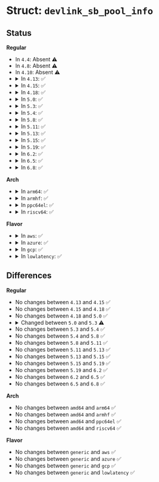 # Struct: <code>devlink_sb_pool_info</code>

## Status
<b>Regular</b>
<ul>
<li>
In <code>4.4</code>: Absent ⚠️
</li>
<li>
In <code>4.8</code>: Absent ⚠️
</li>
<li>
In <code>4.10</code>: Absent ⚠️
</li>
<li>
<details>
<summary>In <code>4.13</code>: ✅</summary>

```c
struct devlink_sb_pool_info {
    enum devlink_sb_pool_type pool_type;
    u32 size;
    enum devlink_sb_threshold_type threshold_type;
};
```
</details>
</li>
<li>
<details>
<summary>In <code>4.15</code>: ✅</summary>

```c
struct devlink_sb_pool_info {
    enum devlink_sb_pool_type pool_type;
    u32 size;
    enum devlink_sb_threshold_type threshold_type;
};
```
</details>
</li>
<li>
<details>
<summary>In <code>4.18</code>: ✅</summary>

```c
struct devlink_sb_pool_info {
    enum devlink_sb_pool_type pool_type;
    u32 size;
    enum devlink_sb_threshold_type threshold_type;
};
```
</details>
</li>
<li>
<details>
<summary>In <code>5.0</code>: ✅</summary>

```c
struct devlink_sb_pool_info {
    enum devlink_sb_pool_type pool_type;
    u32 size;
    enum devlink_sb_threshold_type threshold_type;
};
```
</details>
</li>
<li>
<details>
<summary>In <code>5.3</code>: ✅</summary>

```c
struct devlink_sb_pool_info {
    enum devlink_sb_pool_type pool_type;
    u32 size;
    enum devlink_sb_threshold_type threshold_type;
    u32 cell_size;
};
```
</details>
</li>
<li>
<details>
<summary>In <code>5.4</code>: ✅</summary>

```c
struct devlink_sb_pool_info {
    enum devlink_sb_pool_type pool_type;
    u32 size;
    enum devlink_sb_threshold_type threshold_type;
    u32 cell_size;
};
```
</details>
</li>
<li>
<details>
<summary>In <code>5.8</code>: ✅</summary>

```c
struct devlink_sb_pool_info {
    enum devlink_sb_pool_type pool_type;
    u32 size;
    enum devlink_sb_threshold_type threshold_type;
    u32 cell_size;
};
```
</details>
</li>
<li>
<details>
<summary>In <code>5.11</code>: ✅</summary>

```c
struct devlink_sb_pool_info {
    enum devlink_sb_pool_type pool_type;
    u32 size;
    enum devlink_sb_threshold_type threshold_type;
    u32 cell_size;
};
```
</details>
</li>
<li>
<details>
<summary>In <code>5.13</code>: ✅</summary>

```c
struct devlink_sb_pool_info {
    enum devlink_sb_pool_type pool_type;
    u32 size;
    enum devlink_sb_threshold_type threshold_type;
    u32 cell_size;
};
```
</details>
</li>
<li>
<details>
<summary>In <code>5.15</code>: ✅</summary>

```c
struct devlink_sb_pool_info {
    enum devlink_sb_pool_type pool_type;
    u32 size;
    enum devlink_sb_threshold_type threshold_type;
    u32 cell_size;
};
```
</details>
</li>
<li>
<details>
<summary>In <code>5.19</code>: ✅</summary>

```c
struct devlink_sb_pool_info {
    enum devlink_sb_pool_type pool_type;
    u32 size;
    enum devlink_sb_threshold_type threshold_type;
    u32 cell_size;
};
```
</details>
</li>
<li>
<details>
<summary>In <code>6.2</code>: ✅</summary>

```c
struct devlink_sb_pool_info {
    enum devlink_sb_pool_type pool_type;
    u32 size;
    enum devlink_sb_threshold_type threshold_type;
    u32 cell_size;
};
```
</details>
</li>
<li>
<details>
<summary>In <code>6.5</code>: ✅</summary>

```c
struct devlink_sb_pool_info {
    enum devlink_sb_pool_type pool_type;
    u32 size;
    enum devlink_sb_threshold_type threshold_type;
    u32 cell_size;
};
```
</details>
</li>
<li>
<details>
<summary>In <code>6.8</code>: ✅</summary>

```c
struct devlink_sb_pool_info {
    enum devlink_sb_pool_type pool_type;
    u32 size;
    enum devlink_sb_threshold_type threshold_type;
    u32 cell_size;
};
```
</details>
</li>
</ul>
<b>Arch</b>
<ul>
<li>
<details>
<summary>In <code>arm64</code>: ✅</summary>

```c
struct devlink_sb_pool_info {
    enum devlink_sb_pool_type pool_type;
    u32 size;
    enum devlink_sb_threshold_type threshold_type;
    u32 cell_size;
};
```
</details>
</li>
<li>
<details>
<summary>In <code>armhf</code>: ✅</summary>

```c
struct devlink_sb_pool_info {
    enum devlink_sb_pool_type pool_type;
    u32 size;
    enum devlink_sb_threshold_type threshold_type;
    u32 cell_size;
};
```
</details>
</li>
<li>
<details>
<summary>In <code>ppc64el</code>: ✅</summary>

```c
struct devlink_sb_pool_info {
    enum devlink_sb_pool_type pool_type;
    u32 size;
    enum devlink_sb_threshold_type threshold_type;
    u32 cell_size;
};
```
</details>
</li>
<li>
<details>
<summary>In <code>riscv64</code>: ✅</summary>

```c
struct devlink_sb_pool_info {
    enum devlink_sb_pool_type pool_type;
    u32 size;
    enum devlink_sb_threshold_type threshold_type;
    u32 cell_size;
};
```
</details>
</li>
</ul>
<b>Flavor</b>
<ul>
<li>
<details>
<summary>In <code>aws</code>: ✅</summary>

```c
struct devlink_sb_pool_info {
    enum devlink_sb_pool_type pool_type;
    u32 size;
    enum devlink_sb_threshold_type threshold_type;
    u32 cell_size;
};
```
</details>
</li>
<li>
<details>
<summary>In <code>azure</code>: ✅</summary>

```c
struct devlink_sb_pool_info {
    enum devlink_sb_pool_type pool_type;
    u32 size;
    enum devlink_sb_threshold_type threshold_type;
    u32 cell_size;
};
```
</details>
</li>
<li>
<details>
<summary>In <code>gcp</code>: ✅</summary>

```c
struct devlink_sb_pool_info {
    enum devlink_sb_pool_type pool_type;
    u32 size;
    enum devlink_sb_threshold_type threshold_type;
    u32 cell_size;
};
```
</details>
</li>
<li>
<details>
<summary>In <code>lowlatency</code>: ✅</summary>

```c
struct devlink_sb_pool_info {
    enum devlink_sb_pool_type pool_type;
    u32 size;
    enum devlink_sb_threshold_type threshold_type;
    u32 cell_size;
};
```
</details>
</li>
</ul>

## Differences
<b>Regular</b>
<ul>
<li>
No changes between <code>4.13</code> and <code>4.15</code> ✅
</li>
<li>
No changes between <code>4.15</code> and <code>4.18</code> ✅
</li>
<li>
No changes between <code>4.18</code> and <code>5.0</code> ✅
</li>
<li>
<details>
<summary>Changed between <code>5.0</code> and <code>5.3</code> ⚠️</summary>
<ul>
<li>
<b>Field added. </b>
<code>u32 cell_size</code>
</li>
</ul>
</details>
</li>
<li>
No changes between <code>5.3</code> and <code>5.4</code> ✅
</li>
<li>
No changes between <code>5.4</code> and <code>5.8</code> ✅
</li>
<li>
No changes between <code>5.8</code> and <code>5.11</code> ✅
</li>
<li>
No changes between <code>5.11</code> and <code>5.13</code> ✅
</li>
<li>
No changes between <code>5.13</code> and <code>5.15</code> ✅
</li>
<li>
No changes between <code>5.15</code> and <code>5.19</code> ✅
</li>
<li>
No changes between <code>5.19</code> and <code>6.2</code> ✅
</li>
<li>
No changes between <code>6.2</code> and <code>6.5</code> ✅
</li>
<li>
No changes between <code>6.5</code> and <code>6.8</code> ✅
</li>
</ul>
<b>Arch</b>
<ul>
<li>
No changes between <code>amd64</code> and <code>arm64</code> ✅
</li>
<li>
No changes between <code>amd64</code> and <code>armhf</code> ✅
</li>
<li>
No changes between <code>amd64</code> and <code>ppc64el</code> ✅
</li>
<li>
No changes between <code>amd64</code> and <code>riscv64</code> ✅
</li>
</ul>
<b>Flavor</b>
<ul>
<li>
No changes between <code>generic</code> and <code>aws</code> ✅
</li>
<li>
No changes between <code>generic</code> and <code>azure</code> ✅
</li>
<li>
No changes between <code>generic</code> and <code>gcp</code> ✅
</li>
<li>
No changes between <code>generic</code> and <code>lowlatency</code> ✅
</li>
</ul>
